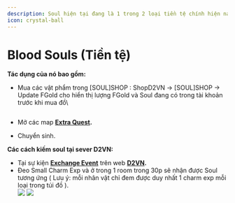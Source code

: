 ```yaml
---
description: Soul hiện tại đang là 1 trong 2 loại tiền tệ chính hiện nay tại sever D2VN
icon: crystal-ball
---
```


# Blood Souls (Tiền tệ)

**Tác dụng của nó bao gồm:**

*   Mua các vật phẩm trong \[SOUL]SHOP : ShopD2VN -> \[SOUL]SHOP -> Update FGold cho hiển thị lượng FGold và Soul đang có trong tài khoản trước khi mua đồ\


    <figure><img src="https://i0.wp.com/diablo2-vn.com/tm/app/uploads/2024/02/soul.png?resize=482%2C310&#x26;ssl=1" alt=""><figcaption></figcaption></figure>
* Mở các map [**Extra Quest**](https://diablo2-vn.com/tm/docs/wiki/he-thong-quest/extra-quest-nhiem-vu-mo-rong/)**.**
* Chuyển sinh.

**Các cách kiếm soul tại sever D2VN:**

* Tại sự kiện [**Exchange Event**](https://diablo2-vn.com/tm/event/huong-dan-doi-soul-tu-event-exchange-ss20/) trên web [**D2VN**](https://account.diablo2-vn.com/salvation/mission)**.**
* Đeo Small Charm Exp và ở trong 1 room trong 30p sẽ nhận được Soul tương ứng ( Lưu ý: mỗi nhân vật chỉ đem được duy nhất 1 charm exp mỗi loại trong túi đồ ).\
  ![](https://i0.wp.com/diablo2-vn.com/tm/app/uploads/2024/02/e2.png?resize=300%2C240\&ssl=1) ![](https://i0.wp.com/diablo2-vn.com/tm/app/uploads/2024/02/e1.png?resize=329%2C242\&ssl=1)
